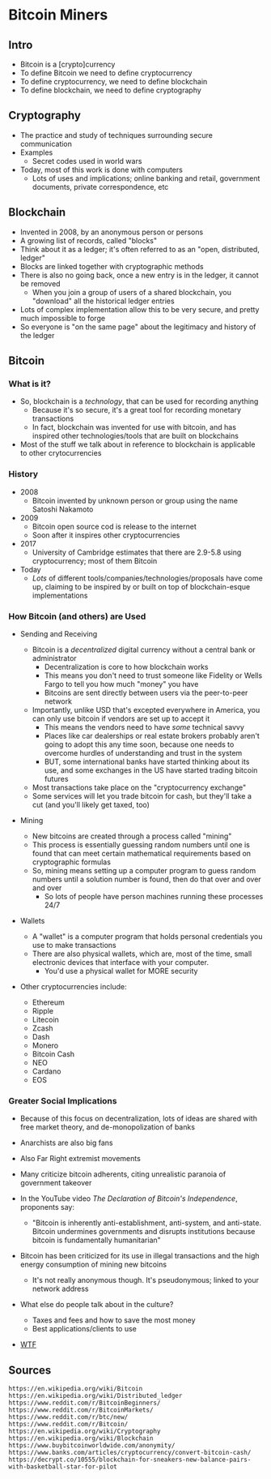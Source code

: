# Bitcoin Miners

## Intro

- Bitcoin is a [crypto]currency
- To define Bitcoin we need to define cryptocurrency
- To define cryptocurrency, we need to define blockchain
- To define blockchain, we need to define cryptography

## Cryptography
- The practice and study of techniques surrounding secure communication
- Examples
  - Secret codes used in world wars
- Today, most of this work is done with computers
  - Lots of uses and implications; online banking and retail, government documents, private correspondence, etc

## Blockchain
- Invented in 2008, by an anonymous person or persons
- A growing list of records, called "blocks"
- Think about it as a ledger; it's often referred to as an "open, distributed, ledger"
- Blocks are linked together with cryptographic methods
- There is also no going back, once a new entry is in the ledger, it cannot be removed
  - When you join a group of users of a shared blockchain, you "download" all the historical ledger entries
- Lots of complex implementation allow this to be very secure, and pretty much impossible to forge
- So everyone is "on the same page" about the legitimacy and history of the ledger

## Bitcoin
### What is it?

- So, blockchain is a _technology_, that can be used for recording anything
  - Because it's so secure, it's a great tool for recording monetary transactions
  - In fact, blockchain was invented for use with bitcoin, and has inspired other technologies/tools that are built on blockchains
- Most of the stuff we talk about in reference to blockchain is applicable to other crytocurrencies

### History

- 2008
  - Bitcoin invented by unknown person or group using the name Satoshi Nakamoto
- 2009
  - Bitcoin open source cod is release to the internet
  - Soon after it inspires other cryptocurrencies
- 2017
  - University of Cambridge estimates that there are 2.9-5.8 using cryptocurrency; most of them Bitcoin
- Today
  - *Lots* of different tools/companies/technologies/proposals have come up, claiming to be inspired by or built on top of blockchain-esque implementations

### How Bitcoin (and others) are Used

- Sending and Receiving
  - Bitcoin is a *decentralized* digital currency without a central bank or administrator
    - Decentralization is core to how blockchain works
    - This means you don't need to trust someone like Fidelity or Wells Fargo to tell you how much "money" you have
    - Bitcoins are sent directly between users via the peer-to-peer network
  - Importantly, unlike USD that's excepted everywhere in America, you can only use bitcoin if vendors are set up to accept it
    - This means the vendors need to have *some* technical savvy
    - Places like car dealerships or real estate brokers probably aren't going to adopt this any time soon, because one needs to overcome hurdles of understanding and trust in the system
    - BUT, some international banks have started thinking about its use, and some exchanges in the US have started trading bitcoin futures
  - Most transactions take place on the "cryptocurrency exchange"
  - Some services will let you trade bitcoin for cash, but they'll take a cut (and you'll likely get taxed, too)
- Mining
  - New bitcoins are created through a process called "mining"
  - This process is essentially guessing random numbers until one is found that can meet certain mathematical requirements based on cryptographic formulas
  - So, mining means setting up a computer program to guess random numbers until a solution number is found, then do that over and over and over
    - So lots of people have person machines running these processes 24/7
- Wallets
  - A "wallet" is a computer program that holds personal credentials you use to make transactions
  - There are also physical wallets, which are, most of the time, small electronic devices that interface with your computer.
    - You'd use a physical wallet for MORE security

- Other cryptocurrencies include:
  - Ethereum
  - Ripple
  - Litecoin
  - Zcash
  - Dash
  - Monero
  - Bitcoin Cash
  - NEO
  - Cardano
  - EOS

### Greater Social Implications

- Because of this focus on decentralization, lots of ideas are shared with free market theory, and de-monopolization of banks
- Anarchists are also big fans
- Also Far Right extremist movements
- Many criticize bitcoin adherents, citing unrealistic paranoia of government takeover
- In the YouTube video _The Declaration of Bitcoin's Independence_, proponents say:
  - "Bitcoin is inherently anti-establishment, anti-system, and anti-state. Bitcoin undermines governments and disrupts institutions because bitcoin is fundamentally humanitarian"

- Bitcoin has been criticized for its use in illegal transactions and the high energy consumption of mining new bitcoins
  - It's not really anonymous though.  It's pseudonymous; linked to your network address

- What else do people talk about in the culture?
  - Taxes and fees and how to save the most money
  - Best applications/clients to use
- [WTF](https://decrypt.co/10555/blockchain-for-sneakers-new-balance-pairs-with-basketball-star-for-pilot)
## Sources

```
https://en.wikipedia.org/wiki/Bitcoin
https://en.wikipedia.org/wiki/Distributed_ledger
https://www.reddit.com/r/BitcoinBeginners/
https://www.reddit.com/r/BitcoinMarkets/
https://www.reddit.com/r/btc/new/
https://www.reddit.com/r/Bitcoin/
https://en.wikipedia.org/wiki/Cryptography
https://en.wikipedia.org/wiki/Blockchain
https://www.buybitcoinworldwide.com/anonymity/
https://www.banks.com/articles/cryptocurrency/convert-bitcoin-cash/
https://decrypt.co/10555/blockchain-for-sneakers-new-balance-pairs-with-basketball-star-for-pilot
```
